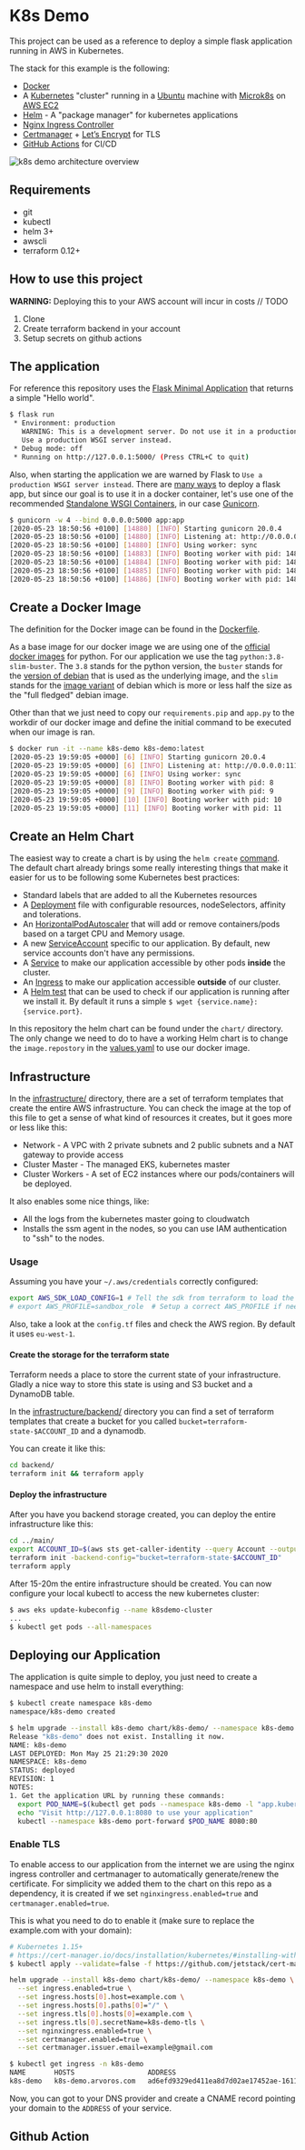 # K8s Demo

This project can be used as a reference to deploy a simple flask application running in AWS in Kubernetes.

The stack for this example is the following:

- [Docker](https://docs.docker.com/get-started/)
- A [Kubernetes](https://Kubernetes.io/docs/setup/) "cluster" running in a [Ubuntu](https://ubuntu.com/) machine with [Microk8s](https://microk8s.io/#get-started) on [AWS EC2](https://aws.amazon.com/pt/ec2/)
- [Helm](https://helm.sh/) - A "package manager" for kubernetes applications
- [Nginx Ingress Controller](https://Kubernetes.github.io/ingress-nginx/)
- [Certmanager](https://cert-manager.io/docs/) + [Let’s Encrypt](https://letsencrypt.org/) for TLS
- [GitHub Actions](.github/workflows/deploy.yml) for CI/CD

![k8s demo architecture overview](images/aws.jpg)

## Requirements

- git
- kubectl
- helm 3+
- awscli
- terraform 0.12+

## How to use this project

**WARNING:** Deploying this to your AWS account will incur in costs
// TODO

1. Clone
2. Create terraform backend in your account
3. Setup secrets on github actions

## The application

For reference this repository uses the [Flask Minimal Application](https://flask.palletsprojects.com/en/1.1.x/quickstart/#a-minimal-application) that returns a simple "Hello world".

```bash
$ flask run
 * Environment: production
   WARNING: This is a development server. Do not use it in a production deployment.
   Use a production WSGI server instead.
 * Debug mode: off
 * Running on http://127.0.0.1:5000/ (Press CTRL+C to quit)
```

Also, when starting the application we are warned by Flask to `Use a production WSGI server instead`. There are [many ways](https://flask.palletsprojects.com/en/1.1.x/deploying/) to deploy a flask app, but since our goal is to use it in a docker container, let's use one of the recommended [Standalone WSGI Containers](https://flask.palletsprojects.com/en/1.1.x/deploying/wsgi-standalone/), in our case [Gunicorn](https://gunicorn.org/).

```bash
$ gunicorn -w 4 --bind 0.0.0.0:5000 app:app
[2020-05-23 18:50:56 +0100] [14880] [INFO] Starting gunicorn 20.0.4
[2020-05-23 18:50:56 +0100] [14880] [INFO] Listening at: http://0.0.0.0:5000 (14880)
[2020-05-23 18:50:56 +0100] [14880] [INFO] Using worker: sync
[2020-05-23 18:50:56 +0100] [14883] [INFO] Booting worker with pid: 14883
[2020-05-23 18:50:56 +0100] [14884] [INFO] Booting worker with pid: 14884
[2020-05-23 18:50:56 +0100] [14885] [INFO] Booting worker with pid: 14885
[2020-05-23 18:50:56 +0100] [14886] [INFO] Booting worker with pid: 14886
```

## Create a Docker Image

The definition for the Docker image can be found in the [Dockerfile](Dockerfile).

As a base image for our docker image we are using one of the [official docker images](https://hub.docker.com/_/python/) for python. For our application we use the tag `python:3.8-slim-buster`. The `3.8` stands for the python version, the `buster` stands for the [version of debian](https://www.debian.org/releases/buster/) that is used as the underlying image, and the `slim` stands for the [image variant](https://hub.docker.com/_/debian?tab=description) of debian which is more or less half the size as the "full fledged" debian image.

Other than that we just need to copy our `requirements.pip` and `app.py` to the workdir of our docker image and define the initial command to be executed when our image is ran.

```bash
$ docker run -it --name k8s-demo k8s-demo:latest
[2020-05-23 19:59:05 +0000] [6] [INFO] Starting gunicorn 20.0.4
[2020-05-23 19:59:05 +0000] [6] [INFO] Listening at: http://0.0.0.0:11130 (6)
[2020-05-23 19:59:05 +0000] [6] [INFO] Using worker: sync
[2020-05-23 19:59:05 +0000] [8] [INFO] Booting worker with pid: 8
[2020-05-23 19:59:05 +0000] [9] [INFO] Booting worker with pid: 9
[2020-05-23 19:59:05 +0000] [10] [INFO] Booting worker with pid: 10
[2020-05-23 19:59:05 +0000] [11] [INFO] Booting worker with pid: 11
```

## Create an Helm Chart

The easiest way to create a chart is by using the `helm create` [command](https://helm.sh/docs/helm/helm_create/#helm).
The default chart already brings some really interesting things that make it easier for us to be following some Kubernetes best practices:

- Standard labels that are added to all the Kubernetes resources
- A [Deployment](./chart/k8s-demo/templates/deployment.yaml) file with configurable resources, nodeSelectors, affinity and tolerations.
- An [HorizontalPodAutoscaler](./chart/k8s-demo/templates/hpa.yaml) that will add or remove containers/pods based on a target CPU and Memory usage.
- A new [ServiceAccount](chart/k8s-demo/templates/serviceaccount.yaml) specific to our application. By default, new service accounts don't have any permissions.
- A [Service](chart/k8s-demo/templates/service.yaml) to make our application accessible by other pods **inside** the cluster.
- An [Ingress](chart/k8s-demo/templates/ingress.yaml) to make our application accessible **outside** of our cluster.
- A [Helm test](chart/k8s-demo/templates/tests/test-connection.yaml) that can be used to check if our application is running after we install it. By default it runs a simple `$ wget {service.name}:{service.port}`.

In this repository the helm chart can be found under the `chart/` directory.
The only change we need to do to have a working Helm chart is to change the `image.repostory` in the [values.yaml](chart/k8s-demo/values.yaml) to use our docker image.

## Infrastructure

In the [infrastructure/](infrastructure/) directory, there are a set of terraform templates that create the entire AWS infrastructure.
You can check the image at the top of this file to get a sense of what kind of resources it creates, but it goes more or less like this:

- Network - A VPC with 2 private subnets and 2 public subnets and a NAT gateway to provide access
- Cluster Master - The managed EKS, kubernetes master
- Cluster Workers - A set of EC2 instances where our pods/containers will be deployed.

It also enables some nice things, like:

- All the logs from the kubernetes master going to cloudwatch
- Installs the ssm agent in the nodes, so you can use IAM authentication to "ssh" to the nodes.

### Usage

Assuming you have your `~/.aws/credentials` correctly configured:

```bash
export AWS_SDK_LOAD_CONFIG=1 # Tell the sdk from terraform to load the aws config
# export AWS_PROFILE=sandbox_role  # Setup a correct AWS_PROFILE if needed
```

Also, take a look at the `config.tf` files and check the AWS region. By default it uses `eu-west-1`.

#### Create the storage for the terraform state

Terraform needs a place to store the current state of your infrastructure.
Gladly a nice way to store this state is using and S3 bucket and a DynamoDB table.

In the [infrastructure/backend/](infrastructure/backend/) directory you can find a set
of terraform templates that create a bucket for you called `bucket=terraform-state-$ACCOUNT_ID` and a dynamodb.

You can create it like this:

```bash
cd backend/
terraform init && terraform apply
```

#### Deploy the infrastructure

After you have you backend storage created, you can deploy the entire infrastructure like this:

```bash
cd ../main/
export ACCOUNT_ID=$(aws sts get-caller-identity --query Account --output text)
terraform init -backend-config="bucket=terraform-state-$ACCOUNT_ID"
terraform apply
```

After 15-20m the entire infrastructure should be created.
You can now configure your local kubectl to access the new kubernetes cluster:

```bash
$ aws eks update-kubeconfig --name k8sdemo-cluster
...
$ kubectl get pods --all-namespaces
```

## Deploying our Application

The application is quite simple to deploy, you just need to create a namespace and use helm to install everything:

```bash
$ kubectl create namespace k8s-demo
namespace/k8s-demo created
```

```bash
$ helm upgrade --install k8s-demo chart/k8s-demo/ --namespace k8s-demo
Release "k8s-demo" does not exist. Installing it now.
NAME: k8s-demo
LAST DEPLOYED: Mon May 25 21:29:30 2020
NAMESPACE: k8s-demo
STATUS: deployed
REVISION: 1
NOTES:
1. Get the application URL by running these commands:
  export POD_NAME=$(kubectl get pods --namespace k8s-demo -l "app.kubernetes.io/name=k8s-demo,app.kubernetes.io/instance=k8s-demo" -o jsonpath="{.items[0].metadata.name}")
  echo "Visit http://127.0.0.1:8080 to use your application"
  kubectl --namespace k8s-demo port-forward $POD_NAME 8080:80
```

### Enable TLS

To enable access to our application from the internet we are using the nginx ingress controller and certmanager to automatically generate/renew the certificate.
For simplicity we added them to the chart on this repo as a dependency, it is created if we set `nginxingress.enabled=true` and `certmanager.enabled=true`.

This is what you need to do to enable it (make sure to replace the example.com with your domain):

```bash
# Kubernetes 1.15+
# https://cert-manager.io/docs/installation/kubernetes/#installing-with-regular-manifests
$ kubectl apply --validate=false -f https://github.com/jetstack/cert-manager/releases/download/v0.15.0/cert-manager.crds.yaml
```

```bash
helm upgrade --install k8s-demo chart/k8s-demo/ --namespace k8s-demo \
  --set ingress.enabled=true \
  --set ingress.hosts[0].host=example.com \
  --set ingress.hosts[0].paths[0]="/" \
  --set ingress.tls[0].hosts[0]=example.com \
  --set ingress.tls[0].secretName=k8s-demo-tls \
  --set nginxingress.enabled=true \
  --set certmanager.enabled=true \
  --set certmanager.issuer.email=example@gmail.com
```

```bash
$ kubectl get ingress -n k8s-demo
NAME       HOSTS                  ADDRESS                                                                   PORTS     AGE
k8s-demo   k8s-demo.arvoros.com   ad6efd9329ed411ea8d7d02ae17452ae-1611130781.eu-west-1.elb.amazonaws.com   80, 443   3m18s
```

Now, you can got to your DNS provider and create a CNAME record pointing your domain to the `ADDRESS` of your service.

## Github Action

```

```
